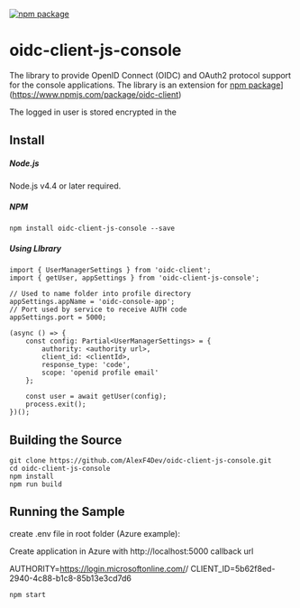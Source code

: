 [![npm package](https://badge.fury.io/js/oidc-client-js-console.svg)](https://www.npmjs.com/package/oidc-client-js-console)

# oidc-client-js-console

The library to provide OpenID Connect (OIDC) and OAuth2 protocol support for the console applications. 
The library is an extension for [npm package](https://badge.fury.io/js/oidc-client.svg)](https://www.npmjs.com/package/oidc-client)

The logged in user is stored encrypted in the 


## Install

##### Node.js

Node.js v4.4 or later required.

##### NPM

`npm install oidc-client-js-console --save`

##### Using LIbrary
```
import { UserManagerSettings } from 'oidc-client';
import { getUser, appSettings } from 'oidc-client-js-console';

// Used to name folder into profile directory
appSettings.appName = 'oidc-console-app';
// Port used by service to receive AUTH code
appSettings.port = 5000;

(async () => {
    const config: Partial<UserManagerSettings> = {
        authority: <authority url>,
        client_id: <clientId>,
        response_type: 'code',
        scope: 'openid profile email'
    };

    const user = await getUser(config);
    process.exit();
})();
```

## Building the Source

```
git clone https://github.com/AlexF4Dev/oidc-client-js-console.git
cd oidc-client-js-console
npm install
npm run build
```

## Running the Sample

create .env file in root folder (Azure example): 

Create application in Azure with http://localhost:5000 callback url

AUTHORITY=https://login.microsoftonline.com/<tenant>/
CLIENT_ID=5b62f8ed-2940-4c88-b1c8-85b13e3cd7d6

`npm start`

